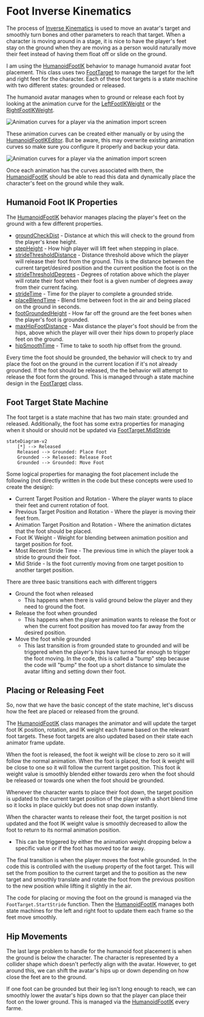 # Foot Inverse Kinematics

The process of [Inverse Kinematics](https://docs.unity3d.com/Manual/InverseKinematics.html)
is used to move an avatar's target and smoothly turn bones and other
parameters to reach that target. When a character is moving around in a
stage, it is nice to have the player's feet stay on the ground when they
are moving as a person would naturally move their feet instead
of having them float off or slide on the ground.

I am using the [HumanoidFootIK](xref:nickmaltbie.OpenKCC.Animation.HumanoidFootIK)
behavior to manage humanoid avatar foot placement. This class uses
two [FootTarget](xref:nickmaltbie.OpenKCC.Animation.FootTarget) to manage
the target for the left and right feet for the character.
Each of these foot targets is a state machine with two different states: grounded
or released.

The humanoid avatar manages when to ground or release each foot by looking
at the animation curve for the
[LeftFootIKWeight](xref:nickmaltbie.OpenKCC.Animation.FootTarget.LeftFootIKWeight)
or the [RightFootIKWeight](xref:nickmaltbie.OpenKCC.Animation.FootTarget.RightFootIKWeight).

![Animation curves for a player via the animation import screen](../../resources/footik/Animation-Curves.png)

These animation curves can be created either manually or by using the
[HumanoidFootIKEditor](xref:nickmaltbie.OpenKCC.Editor.HumanoidFootIKEditor).
But be aware, this may overwrite existing animation curves so make sure you
configure it properly and backup your data.

![Animation curves for a player via the animation import screen](../../resources/footik/Bake-Animation-Curves.png)

Once each animation has the curves associated with them, the [HumanoidFootIK](xref:nickmaltbie.OpenKCC.Animation.HumanoidFootIK)
should be able to read this data and dynamically place the character's feet
on the ground while they walk.

## Humanoid Foot IK Properties

The [HumanoidFootIK](xref:nickmaltbie.OpenKCC.Animation.HumanoidFootIK) behavior
manages placing the player's feet on the ground with a few different properties.

* [groundCheckDist](xref:nickmaltbie.OpenKCC.Animation.HumanoidFootIK.groundCheckDist)
    \- Distance at which this will check to the ground from the player's knee height.
* [stepHeight](xref:nickmaltbie.OpenKCC.Animation.HumanoidFootIK.stepHeight)
    \- How high player will lift feet when stepping in place.
* [strideThresholdDistance](xref:nickmaltbie.OpenKCC.Animation.HumanoidFootIK.strideThresholdDistance)
    \- Distance threshold above which the player will release
    their foot from the ground. This is the distance between the current
    target/desired position and the current position the foot is on the
* [strideThresholdDegrees](xref:nickmaltbie.OpenKCC.Animation.HumanoidFootIK.strideThresholdDegrees)
    \- Degrees of rotation above which the player will rotate their foot
    when their foot is a given number of degrees away from their
    current facing.
* [strideTime](xref:nickmaltbie.OpenKCC.Animation.HumanoidFootIK.strideTime)
    \- Time for the player to complete a grounded stride.
* [placeBlendTime](xref:nickmaltbie.OpenKCC.Animation.HumanoidFootIK.placeBlendTime)
    \- Blend time between foot in the air and being placed on the ground
    in seconds.
* [footGroundedHeight](xref:nickmaltbie.OpenKCC.Animation.HumanoidFootIK.footGroundedHeight)
    \- How far off the ground are the feet bones when the player's foot
    is grounded.
* [maxHipFootDistance](xref:nickmaltbie.OpenKCC.Animation.HumanoidFootIK.maxHipFootDistance)
    \- Max distance the player's foot should be from the hips, above
    which the player will over their hips down to properly place
    feet on the ground.
* [hipSmoothTime](xref:nickmaltbie.OpenKCC.Animation.HumanoidFootIK.hipSmoothTime)
    \- Time to take to sooth hip offset from the ground.

Every time the foot should be grounded, the behavior will check
to try and place the foot on the ground in the current location if it's
not already grounded. If the foot should be released, the the behavior
will attempt to release the foot form the ground. This is managed
through a state machine design in the [FootTarget](xref:nickmaltbie.OpenKCC.Animation.FootTarget)
class.

## Foot Target State Machine

The foot target is a state machine that has two main state: grounded and released.
Additionally, the foot has some extra properties for managing when it
should or should not be updated via [FootTarget.MidStride](xref:nickmaltbie.OpenKCC.Animation.FootTarget.MidStride)

```mermaid
stateDiagram-v2
    [*] --> Released
    Released --> Grounded: Place Foot
    Grounded --> Released: Release Foot
    Grounded --> Grounded: Move Foot
```

Some logical properties for managing the foot placement include the
following (not directly written in the code but these concepts
were used to create the design):

* Current Target Position and Rotation - Where the player wants to place
    their feet and current rotation of foot.
* Previous Target Position and Rotation - Where the player is moving
    their feet from.
* Animation Target Position and Rotation - Where the animation dictates
    that the foot should be placed.
* Foot IK Weight - Weight for blending between animation position
    and target position for foot.
* Most Recent Stride Time - The previous time in which the
    player took a stride to ground their foot.
* Mid Stride - Is the foot currently moving from one target position to
    another target position.

There are three basic transitions each with different triggers

* Ground the foot when released
    * This happens when there is valid ground below the player
    and they need to ground the foot.
* Release the foot when grounded
    * This happens when the player animation wants to release
    the foot or when the current foot position has moved too
    far away from the desired position.
* Move the foot while grounded
    * This last transition is from grounded state to grounded
    and will be triggered when the player's hips have turned
    far enough to trigger the foot moving. In the code, this
    is called a "bump" step because the code will "bump" the
    foot up a short distance to simulate the avatar lifting and
    setting down their foot.

## Placing or Releasing Feet

So, now that we have the basic concept of the state machine, let's
discuss how the feet are placed or released from the ground.

The [HumanoidFootIK](xref:nickmaltbie.OpenKCC.Animation.HumanoidFootIK)
class manages the animator and will
update the target foot IK position, rotation, and IK weight
each frame based on the relevant foot targets.
These foot targets are also updated based on their state each
animator frame update.

When the foot is released, the foot ik weight will be close to
zero so it will follow the normal animation. When the foot
is placed, the foot ik weight will be close to one so it will follow
the current target position. This foot ik weight value is smoothly
blended either towards zero when the foot should be released
or towards one when the foot should be grounded.

Whenever the character wants to place their foot down, the
target position is updated to the current target position of the player
with a short blend time so it locks in place quickly but does
not snap down instantly.

When the character wants to release their foot, the
target position is not updated and the foot IK weight value is
smoothly decreased to allow the foot to return to its normal
animation position.

* This can be triggered by either the animation weight dropping
    below a specific value or if the foot has moved too far away.

The final transition is when the player moves the foot
while grounded. In the code this is controlled with the `UseBump`
property of the foot target. This will set the from position
to the current target and the to position as the new target and
smoothly translate and rotate the foot from the previous position
to the new position while lifting it slightly in the air.

The code for placing or moving the foot on the ground is managed
via the `FootTarget.StartStride` function. Then the
[HumanoidFootIK](xref:nickmaltbie.OpenKCC.Animation.HumanoidFootIK)
manages both state machines for the left and right foot to update
them each frame so the feet move smoothly.

## Hip Movements

The last large problem to handle for the humanoid foot placement
is when the ground is below the character. The character is represented
by a collider shape which doesn't perfectly align with the avatar.
However, to get around this, we can shift the avatar's hips
up or down depending on how close the feet are to the ground.

If one foot can be grounded but their leg isn't long enough to
reach, we can smoothly lower the avatar's hips down so that the player
can place their foot on the lower ground.
This is managed via the
[HumanoidFootIK](xref:nickmaltbie.OpenKCC.Animation.HumanoidFootIK)
every farme.
